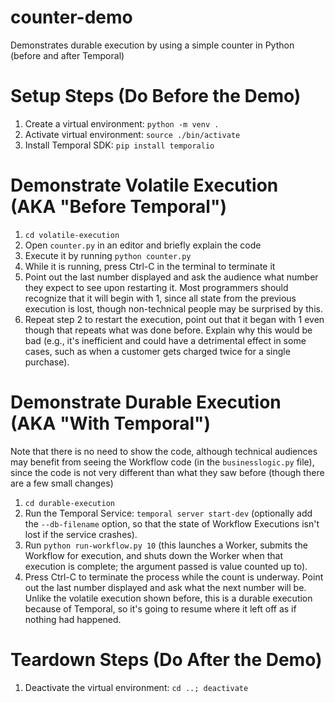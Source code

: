 # counter-demo
Demonstrates durable execution by using a simple counter in Python (before and after Temporal)

# Setup Steps (Do Before the Demo)

1. Create a virtual environment: `python -m venv .`
2. Activate virtual environment: `source ./bin/activate`
3. Install Temporal SDK: `pip install temporalio`

# Demonstrate Volatile Execution (AKA "Before Temporal")
1. `cd volatile-execution`
2. Open `counter.py` in an editor and briefly explain the code
3. Execute it by running `python counter.py`
4. While it is running, press Ctrl-C in the terminal to terminate it
5. Point out the last number displayed and ask the audience what 
   number they expect to see upon restarting it. Most programmers
   should recognize that it will begin with 1, since all state from
   the previous execution is lost, though non-technical people may
   be surprised by this.
6. Repeat step 2 to restart the execution, point out that it began
   with 1 even though that repeats what was done before. Explain 
   why this would be bad (e.g., it's inefficient and could have a
   detrimental effect in some cases, such as when a customer gets
   charged twice for a single purchase).

# Demonstrate Durable Execution (AKA "With Temporal")
Note that there is no need to show the code, although technical 
audiences may benefit from seeing the Workflow code (in the 
`businesslogic.py` file), since the code is not very different
than what they saw before (though there are a few small changes)

1. `cd durable-execution`
2. Run the Temporal Service: `temporal server start-dev` (optionally 
   add the `--db-filename` option, so that the state of Workflow 
   Executions isn't lost if the service crashes).
3. Run `python run-workflow.py 10` (this launches a Worker, submits 
   the Workflow for execution, and shuts down the Worker when that 
   execution is complete; the argument passed is value counted up to).
4. Press Ctrl-C to terminate the process while the count is underway. 
   Point out the last number displayed and ask what the next number 
   will be. Unlike the volatile  execution shown before, this is a 
   durable execution because of Temporal, so it's going to resume 
   where it left off as if nothing had happened.


# Teardown Steps (Do After the Demo)

1. Deactivate the virtual environment: `cd ..; deactivate`
